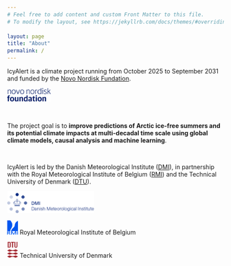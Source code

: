 ```yaml
---
# Feel free to add content and custom Front Matter to this file.
# To modify the layout, see https://jekyllrb.com/docs/themes/#overriding-theme-defaults

layout: page
title: "About"
permalink: /
---
```


IcyAlert is a climate project running from October 2025 to September 2031 and funded by the [Novo Nordisk Fundation](https://novonordiskfonden.dk/en/news/challenge-accepted-new-funding-for-ambitious-projects-within-biomanufacturing-cardiometabolic-diseases-and-artificial-intelligence/).

<img src="/images/NNF_logo.png" height="20%" width="20%">   

&ensp;

The project goal is to **improve predictions of Arctic ice-free summers and its potential climate impacts at multi-decadal time scale using global climate models, causal analysis and machine learning**.

&ensp;

IcyAlert is led by the Danish Meteorological Institute ([DMI](http://research.dmi.dk/home/)), in partnership with the Royal Meteorological Institute of Belgium ([RMI](https://climdyn.meteo.be/)) and the Technical University of Denmark ([DTU](https://www.dtu.dk/english/research)).

<img src="/images/dmi_eng.png" height="40%" width="40%">   

<img src="/images/logo_rmicolor.png" height="5%" width="5%"> Royal Meteorological Institute of Belgium

<img src="/images/DTU_Logo.png" height="5%" width="5%"> Technical University of Denmark
